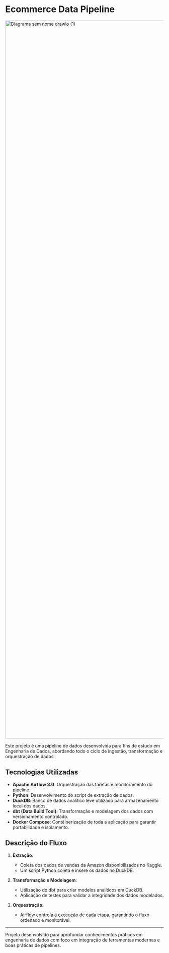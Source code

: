 # Ecommerce Data Pipeline

<img width="4611" height="2281" alt="Diagrama sem nome drawio (1)" src="https://github.com/user-attachments/assets/6ab549ee-2992-49e2-a5ae-8b07a45d49f7" />


Este projeto é uma pipeline de dados desenvolvida para fins de estudo em Engenharia de Dados, abordando todo o ciclo de ingestão, transformação e orquestração de dados.

## Tecnologias Utilizadas

- **Apache Airflow 3.0**: Orquestração das tarefas e monitoramento do pipeline.
- **Python**: Desenvolvimento do script de extração de dados.
- **DuckDB**: Banco de dados analítico leve utilizado para armazenamento local dos dados.
- **dbt (Data Build Tool)**: Transformação e modelagem dos dados com versionamento controlado.
- **Docker Compose**: Contêinerização de toda a aplicação para garantir portabilidade e isolamento.

## Descrição do Fluxo

1. **Extração**: 
   - Coleta dos dados de vendas da Amazon disponibilizados no Kaggle.
   - Um script Python coleta e insere os dados no DuckDB.

2. **Transformação e Modelagem**:
   - Utilização do dbt para criar modelos analíticos em DuckDB.
   - Aplicação de testes para validar a integridade dos dados modelados.

3. **Orquestração**:
   - Airflow controla a execução de cada etapa, garantindo o fluxo ordenado e monitorável.

---

Projeto desenvolvido para aprofundar conhecimentos práticos em engenharia de dados com foco em integração de ferramentas modernas e boas práticas de pipelines.
